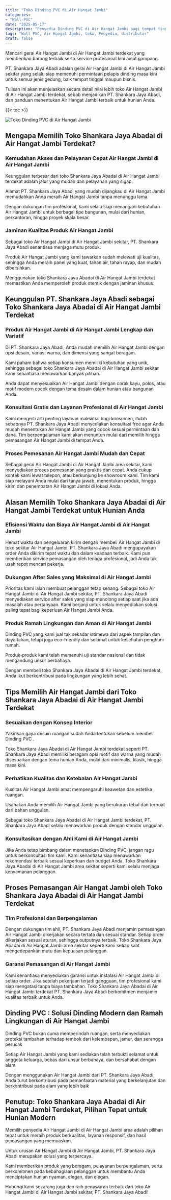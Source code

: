 ```yaml
---
title: "Toko Dinding PVC di Air Hangat Jambi"
categories: 
- "Wall-PVC"
date: "2025-05-17"
description: "Penyedia Dinding PVC di Air Hangat Jambi bagi tempat tinggal, kantor, serta ritel. Produk unggulan, pilihan motif, warna menarik, dengan jasa pemasangan oleh tenaga ahli ahli dan jaminan resmi!|Layanan penjualan Dinding PVC di Air Hangat Jambi bagi keperluan tempat tinggal, kantor, maupun toko, beserta panel unggulan dan penempatan oleh teknisi berpengalaman serta garansi resmi.|Solusi Dinding PVC di Air Hangat Jambi yang andal untuk hunian, office, dan toko, bersama material berkualitas dan penempatan dikerjakan oleh tim profesional dan kepastian resmi.|Distribusi Dinding PVC di Air Hangat Jambi bagi hunian, perkantoran, dan gerai, beserta material terbaik dan instalasi dikerjakan oleh tim berpengalaman, disertai dengan kepastian resmi.}"
tags: "Wall PVC, Air Hangat Jambi, toko, Penyedia, distributor"
draft: false
---
```


Mencari gerai Air Hangat Jambi di Air Hangat Jambi terdekat yang memberikan barang terbaik serta service profesional kini amat gampang.

PT. Shankara Jaya Abadi adalah gerai Air Hangat Jambi di Air Hangat Jambi sekitar yang selalu siap memenuhi permintaan pelapis dinding masa kini untuk semua jenis gedung, baik tempat tinggal maupun bisnis.

Tulisan ini akan menjelaskan secara detail nilai lebih toko Air Hangat Jambi di Air Hangat Jambi terdekat, sebab menjadikan PT. Shankara Jaya Abadi, dan panduan menentukan Air Hangat Jambi terbaik untuk hunian Anda.

{{< toc >}}

![Toko Dinding PVC di Air Hangat Jambi](/images/Wall-PVC/Toko-Dinding-PVC-di-Air-Hangat-Jambi.png)


## Mengapa Memilih Toko Shankara Jaya Abadai di Air Hangat Jambi Terdekat?

### Kemudahan Akses dan Pelayanan Cepat Air Hangat Jambi di Air Hangat Jambi

Keunggulan terbesar dari toko Shankara Jaya Abadai di Air Hangat Jambi terdekat adalah jalur yang mudah dan pelayanan yang sigap.

Alamat PT. Shankara Jaya Abadi yang mudah dijangkau di Air Hangat Jambi memudahkan Anda meraih Air Hangat Jambi tanpa menunggu lama.

Dengan dukungan tim profesional, kami selalu siap menangani kebutuhan Air Hangat Jambi untuk berbagai tipe bangunan, mulai dari hunian, perkantoran, hingga proyek skala besar.

### Jaminan Kualitas Produk Air Hangat Jambi

Sebagai toko Air Hangat Jambi di Air Hangat Jambi sekitar, PT. Shankara Jaya Abadi senantiasa menjaga mutu produk.

Produk Air Hangat Jambi yang kami tawarkan sudah melewati uji kualitas, sehingga Anda meraih panel yang kuat, tahan air, tahan rayap, dan mudah dibersihkan.

Menggunakan toko Shankara Jaya Abadai di Air Hangat Jambi terdekat memastikan Anda memperoleh produk otentik dengan jaminan khusus.

## Keunggulan PT. Shankara Jaya Abadi sebagai Toko Shankara Jaya Abadai di Air Hangat Jambi Terdekat

### Produk Air Hangat Jambi di Air Hangat Jambi Lengkap dan Variatif

Di PT. Shankara Jaya Abadi, Anda mudah memilih Air Hangat Jambi dengan opsi desain, variasi warna, dan dimensi yang sangat beragam.

Kami paham bahwa setiap konsumen memiliki kebutuhan yang unik, sehingga sebagai toko Shankara Jaya Abadai di Air Hangat Jambi sekitar kami senantiasa menawarkan banyak pilihan.

Anda dapat menyesuaikan Air Hangat Jambi dengan corak kayu, polos, atau motif modern cocok dengan tema desain dalam hunian atau bangunan Anda.

### Konsultasi Gratis dan Layanan Profesional di Air Hangat Jambi

Kami mengerti arti penting layanan maksimal bagi konsumen, itulah sebabnya PT. Shankara Jaya Abadi menyediakan konsultasi free agar Anda mudah menentukan Air Hangat Jambi yang cocok sesuai permintaan dan dana. Tim berpengalaman kami akan menuntun mulai dari memilih hingga pemasangan Air Hangat Jambi di tempat Anda.

### Proses Pemesanan Air Hangat Jambi Mudah dan Cepat

Sebagai gerai Air Hangat Jambi di Air Hangat Jambi area sekitar, kami menyediakan proses pemesanan yang praktis dan cepat. Anda cukup kontak kami lewat telepon, atau berkunjung ke showroom kami. Tim kami siap melayani Anda mulai dari tanya jawab, menentukan produk, hingga kirim dan penempatan Air Hangat Jambi di lokasi Anda.

## Alasan Memilih Toko Shankara Jaya Abadai di Air Hangat Jambi Terdekat untuk Hunian Anda

### Efisiensi Waktu dan Biaya Air Hangat Jambi di Air Hangat Jambi

Hemat waktu dan pengeluaran kirim dengan membeli Air Hangat Jambi di toko sekitar Air Hangat Jambi. PT. Shankara Jaya Abadi mengupayakan order Anda dikirim tepat waktu dan dalam keadaan terbaik. Kami pun memberikan service pemasangan oleh tenaga profesional, jadi Anda tak usah repot mencari pekerja.

### Dukungan After Sales yang Maksimal di Air Hangat Jambi

Prioritas kami ialah membuat pelanggan tetap senang. Sebagai toko Air Hangat Jambi di Air Hangat Jambi sekitar, PT. Shankara Jaya Abadi menyediakan service after sales yang siap menolong setiap saat jika ada masalah atau pertanyaan. Kami berjanji untuk selalu menyediakan solusi paling tepat bagi keperluan Air Hangat Jambi Anda.

### Produk Ramah Lingkungan dan Aman di Air Hangat Jambi

 Dinding PVC  yang kami jual tak sekadar istimewa dari aspek tampilan dan daya tahan, tetapi juga eco-friendly dan selamat untuk kesehatan penghuni rumah.

Produk-produk kami telah memenuhi uji standar nasional dan tidak mengandung unsur berbahaya.

Dengan membeli toko Shankara Jaya Abadai di Air Hangat Jambi terdekat, Anda ikut berkontribusi pada lingkungan yang lebih sehat.

## Tips Memilih Air Hangat Jambi dari Toko Shankara Jaya Abadai di Air Hangat Jambi Terdekat

### Sesuaikan dengan Konsep Interior 

Yakinkan gaya desain ruangan sudah Anda tentukan sebelum membeli  Dinding PVC .

Toko Shankara Jaya Abadai di Air Hangat Jambi terdekat seperti PT. Shankara Jaya Abadi memiliki beragam opsi motif dan warna yang mudah disesuaikan dengan tema hunian Anda, mulai dari minimalis, klasik, hingga masa kini.

### Perhatikan Kualitas dan Ketebalan Air Hangat Jambi

Kualitas Air Hangat Jambi amat mempengaruhi keawetan dan estetika ruangan.

Usahakan Anda memilih Air Hangat Jambi yang berukuran tebal dan terbuat dari bahan unggulan.

Sebagai toko Shankara Jaya Abadai di Air Hangat Jambi terdekat, PT. Shankara Jaya Abadi selalu menawarkan produk dengan standar unggulan.

### Konsultasikan dengan Ahli Kami di Air Hangat Jambi

Jika Anda tetap bimbang dalam menetapkan Dinding PVC, jangan ragu untuk berkonsultasi tim kami. Kami senantiasa siap menawarkan rekomendasi terbaik sesuai keperluan dan budget Anda. Toko Shankara Jaya Abadai di Air Hangat Jambi area sekitar seperti kami selalu menjaga kenyamanan pelanggan.

## Proses Pemasangan Air Hangat Jambi oleh Toko Shankara Jaya Abadai di Air Hangat Jambi Terdekat

### Tim Profesional dan Berpengalaman

Dengan dukungan tim ahli, PT. Shankara Jaya Abadi menjamin pemasangan Air Hangat Jambi dikerjakan secara tertata dan sesuai standar. Setiap order dikerjakan sesuai aturan, sehingga outputnya terbaik. Toko Shankara Jaya Abadai di Air Hangat Jambi area sekitar seperti kami setiap saat mengedepankan mutu dan kepuasan pelanggan.

### Garansi Pemasangan di Air Hangat Jambi

Kami senantiasa menyediakan garansi untuk instalasi Air Hangat Jambi di setiap order. Jika setelah pekerjaan terjadi gangguan, tim profesional kami siap mengatasi tanpa biaya tambahan. Toko Shankara Jaya Abadai di Air Hangat Jambi terdekat PT. Shankara Jaya Abadi berkomitmen menjamin kualitas terbaik untuk Anda.

##  Dinding PVC : Solusi Dinding Modern dan Ramah Lingkungan di Air Hangat Jambi

 Dinding PVC  bukan cuma memperindah ruangan, serta menyediakan proteksi tambahan terhadap tembok dari kelembapan, jamur, dan serangga perusak

Setiap Air Hangat Jambi yang kami sediakan telah terbukti selamat untuk anggota keluarga, bebas dari unsur berbahaya, dan bersahabat dengan alam

Dengan menggunakan Air Hangat Jambi dari PT. Shankara Jaya Abadi, Anda turut berkontribusi pada pemanfaatan material yang berkelanjutan dan berkontribusi pada alam yang lebih baik

## Penutup: Toko Shankara Jaya Abadai di Air Hangat Jambi Terdekat, Pilihan Tepat untuk Hunian Modern

Memilih penyedia Air Hangat Jambi di Air Hangat Jambi area adalah pilihan tepat untuk meraih produk berkualitas, layanan responsif, dan hasil pemasangan yang memuaskan.

Untuk urusan Air Hangat Jambi di Air Hangat Jambi, PT. Shankara Jaya Abadi merupakan solusi yang terpercaya.

Kami memberikan produk yang beragam, pelayanan berpengalaman, serta berkomitmen pada kebahagiaan pelanggan untuk membantu Anda menciptakan hunian nyaman, elegan, dan elegan.

Hubungi kami sekarang juga dan raih penawaran terbaik dari toko Air Hangat Jambi di Air Hangat Jambi sekitar, PT. Shankara Jaya Abadi!
